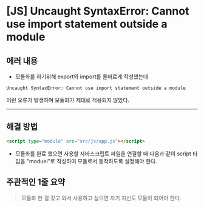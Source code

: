 # [JS] Uncaught SyntaxError: Cannot use import statement outside a module

## 에러 내용

- 모듈화를 하기위해 export와 import를 올바르게 작성했는데

`Uncaught SyntaxError: Cannot use import statement outside a module`

이런 오류가 발생하며 모듈화가 제대로 적용되지 않았다.

---

## 해결 방법

```html
<script type="module" src="src/js/app.js"></script>
```

- 모듈화를 완료 했으면 사용할 자바스크립트 파일을 연결할 때 다음과 같이 script 타입을 "moduel"로 작성하여 모듈로서 동작하도록 설정해야 한다.

## 주관적인 1줄 요약

> 모듈화 한 걸 갖고 와서 사용하고 싶으면 자기 자신도 모듈이 되어야 한다.

